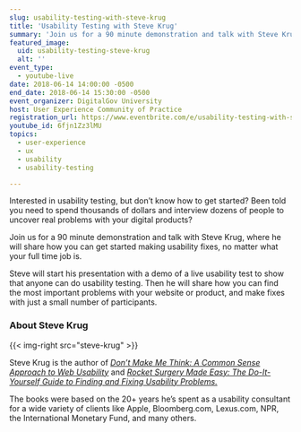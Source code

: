```yaml
---
slug: usability-testing-with-steve-krug
title: 'Usability Testing with Steve Krug'
summary: 'Join us for a 90 minute demonstration and talk with Steve Krug, where he will share how you can get started making usability fixes, no matter what your full time job is&#46;'
featured_image:
  uid: usability-testing-steve-krug
  alt: ''
event_type:
  - youtube-live
date: 2018-06-14 14:00:00 -0500
end_date: 2018-06-14 15:30:00 -0500
event_organizer: DigitalGov University
host: User Experience Community of Practice
registration_url: https://www.eventbrite.com/e/usability-testing-with-steve-krug-registration-46107266074
youtube_id: 6fjn1Zz3lMU
topics:
  - user-experience
  - ux
  - usability
  - usability-testing

---
```


Interested in usability testing, but don’t know how to get started? Been told you need to spend thousands of dollars and interview dozens of people to uncover real problems with your digital products?

Join us for a 90 minute demonstration and talk with Steve Krug, where he will share how you can get started making usability fixes, no matter what your full time job is.

Steve will start his presentation with a demo of a live usability test to show that anyone can do usability testing. Then he will share how you can find the most important problems with your website or product, and make fixes with just a small number of participants.


### About Steve Krug

{{< img-right src="steve-krug" >}}

Steve Krug is the author of [_Don’t Make Me Think: A Common Sense Approach to Web Usability_](https://www.sensible.com/dmmt.html) and [_Rocket Surgery Made Easy: The Do-It-Yourself Guide to Finding and Fixing Usability Problems._](https://www.sensible.com/rsme.html)

The books were based on the 20+ years he’s spent as a usability consultant for a wide variety of clients like Apple, Bloomberg.com, Lexus.com, NPR, the International Monetary Fund, and many others.

